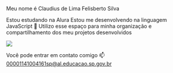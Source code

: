 Meu nome é Claudius de Lima Felisberto Silva

Estou estudando na Alura
Estou me desenvolvendo na linguagem JavaScript 👶
Utilizo esse espaço para minha organização e compartilhamento dos meu projetos desenvolvidos

![](https://media1.tenor.com/m/AqyLIJ48wQMAAAAd/pedro-racoon.gif)

Você pode entrar em contato comigo 📫
00001141004161sp@al.educacao.sp.gov.br

